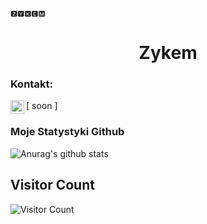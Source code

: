 ```
🆉🆈🅺🅴🅼                                                   
```
<h1 align="center">Zykem</h1>

<p align="center">

</p>


### Kontakt:

[<img align="left" alt="My discord" width="22px" src="https://cdn.jsdelivr.net/npm/simple-icons@v3/icons/discord.svg" /> soon ]
<br />


### Moje Statystyki Github
![Anurag's github stats](https://github-readme-stats.vercel.app/api?username=Zykem&count_private=true&show_icons=true?theme=buefy)


## Visitor Count
![Visitor Count](https://profile-counter.glitch.me/Zykem/count.svg)

<br />

